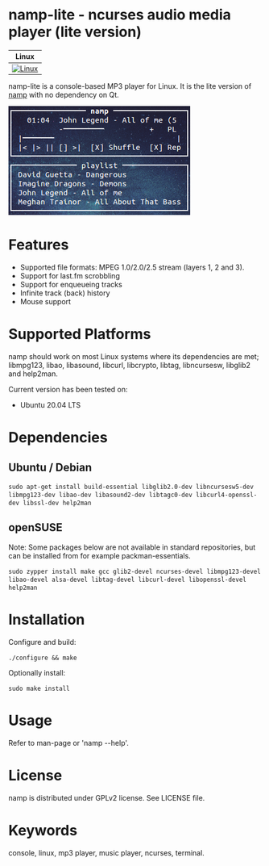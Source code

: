 namp-lite - ncurses audio media player (lite version)
=====================================================

| **Linux** |
|-----------|
| [![Linux](https://github.com/d99kris/namp-lite/workflows/Linux/badge.svg)](https://github.com/d99kris/namp-lite/actions?query=workflow%3ALinux) |

namp-lite is a console-based MP3 player for Linux. It is the lite version of
[namp](https://github.com/d99kris/namp) with no dependency on Qt.

![namp screenshot](/doc/namp-screenshot.png)

Features
========
- Supported file formats: MPEG 1.0/2.0/2.5 stream (layers 1, 2 and 3).
- Support for last.fm scrobbling
- Support for enqueueing tracks
- Infinite track (back) history
- Mouse support

Supported Platforms
===================
namp should work on most Linux systems where its dependencies are met;
libmpg123, libao, libasound, libcurl, libcrypto, libtag, libncursesw, libglib2 and help2man.

Current version has been tested on:
- Ubuntu 20.04 LTS

Dependencies
============

Ubuntu / Debian
---------------

    sudo apt-get install build-essential libglib2.0-dev libncursesw5-dev libmpg123-dev libao-dev libasound2-dev libtagc0-dev libcurl4-openssl-dev libssl-dev help2man

openSUSE
--------
Note: Some packages below are not available in standard repositories, but can be installed from for example packman-essentials.

    sudo zypper install make gcc glib2-devel ncurses-devel libmpg123-devel libao-devel alsa-devel libtag-devel libcurl-devel libopenssl-devel help2man

Installation
============
Configure and build:

    ./configure && make

Optionally install:

    sudo make install

Usage
=====
Refer to man-page or 'namp --help'.

License
=======
namp is distributed under GPLv2 license. See LICENSE file.

Keywords
========
console, linux, mp3 player, music player, ncurses, terminal.

